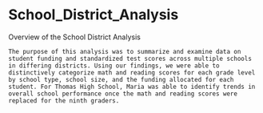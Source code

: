 # School_District_Analysis


Overview of the School District Analysis
	
	The purpose of this analysis was to summarize and examine data on student funding and standardized test scores across multiple schools in differing districts. Using our findings, we were able to distinctively categorize math and reading scores for each grade level by school type, school size, and the funding allocated for each student. For Thomas High School, Maria was able to identify trends in overall school performance once the math and reading scores were replaced for the ninth graders.

